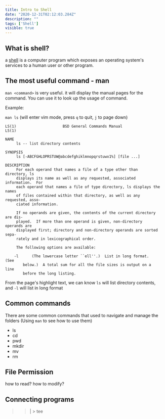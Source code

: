 ```yaml
---
title: Intro to Shell 
date: "2020-12-31T02:12:03.284Z"
description: ""
tags: ['Shell']
visible: true 
---
```


## What is shell?

a [shell](https://en.wikipedia.org/wiki/Shell_(computing)) is a computer program which exposes an operating system's services to a human user or other program.

## The most useful command - man

`man <command>` is very useful. it will display the manual pages for the command. You can use it to look up the usage of command.

Example: 

`man ls` (will enter vim mode, press `q` to quit, `j` to page down)

```bash{4,23}
LS(1)                     BSD General Commands Manual                    LS(1)

NAME
     ls -- list directory contents

SYNOPSIS
     ls [-ABCFGHLOPRSTUW@abcdefghiklmnopqrstuwx1%] [file ...]

DESCRIPTION
     For each operand that names a file of a type other than directory, ls
     displays its name as well as any requested, associated information.  For
     each operand that names a file of type directory, ls displays the names
     of files contained within that directory, as well as any requested, asso-
     ciated information.

     If no operands are given, the contents of the current directory are dis-
     played.  If more than one operand is given, non-directory operands are
     displayed first; directory and non-directory operands are sorted sepa-
     rately and in lexicographical order.

     The following options are available:

    -l      (The lowercase letter ``ell''.)  List in long format.  (See
        below.)  A total sum for all the file sizes is output on a line
        before the long listing.
```

From the page's highlight text, we can know `ls` will list directory contents, and `-l` will list in long format

## Common commands

There are some common commands that used to navigate and manage the folders (Using `man` to see how to use them)

- ls
- cd
- pwd
- mkdir
- mv
- rm

## File Permission
how to read?
how to modify?

## Connecting programs
 >> | >
tee

